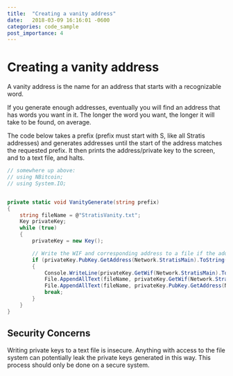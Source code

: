 ```yaml
---
title:  "Creating a vanity address"
date:   2018-03-09 16:16:01 -0600
categories: code_sample
post_importance: 4
---
```


# Creating a vanity address

A vanity address is the name for an address that starts with a recognizable word.

If you generate enough addresses, eventually you will find an address that has words you want in it. The longer the word you want, the longer it will take to be found, on average.

The code below takes a prefix (prefix must start with S, like all Stratis addresses) and generates addresses until the start of the address matches the requested prefix. It then prints the address/private key to the screen, and to a text file, and halts.

```cs
// somewhere up above:
// using NBitcoin;
// using System.IO;


private static void VanityGenerate(string prefix)
{
    string fileName = @"StratisVanity.txt";
    Key privateKey;
    while (true)
    {
        privateKey = new Key();

        // Write the WIF and corresponding address to a file if the address matches the desired format
        if (privateKey.PubKey.GetAddress(Network.StratisMain).ToString().ToUpper().StartsWith(prefix.ToUpper()))
        {
            Console.WriteLine(privateKey.GetWif(Network.StratisMain).ToWif() + " " + privateKey.PubKey.GetAddress(Network.StratisMain).ToString());
            File.AppendAllText(fileName, privateKey.GetWif(Network.StratisMain).ToWif() + Environment.NewLine);
            File.AppendAllText(fileName, privateKey.PubKey.GetAddress(Network.StratisMain).ToString() + Environment.NewLine);
            break;
        }
    }
}
```

## Security Concerns

Writing private keys to a text file is insecure. Anything with access to the file system can potentially leak the private keys generated in this way. This process should only be done on a secure system.